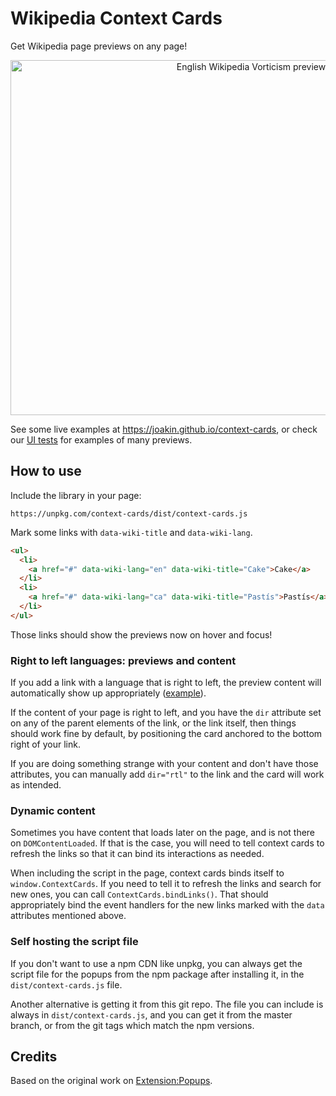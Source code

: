# Wikipedia Context Cards

Get Wikipedia page previews on any page!

<p align="center">
  <a target="_blank" rel="noopener noreferrer" href="/joakin/context-cards/blob/master/popup.png">
    <img src="/joakin/context-cards/raw/master/popup.png" alt="English Wikipedia Vorticism preview" style="max-width:100%;" width="754" height="568">
  </a>
</p>

See some live examples at <https://joakin.github.io/context-cards>, or check our
[UI tests](https://joakin.github.io/context-cards/test.html) for examples of
many previews.

## How to use

Include the library in your page:

```
https://unpkg.com/context-cards/dist/context-cards.js
```

Mark some links with `data-wiki-title` and `data-wiki-lang`.

```html
<ul>
  <li>
    <a href="#" data-wiki-lang="en" data-wiki-title="Cake">Cake</a>
  </li>
  <li>
    <a href="#" data-wiki-lang="ca" data-wiki-title="Pastís">Pastís</a>
  </li>
</ul>
```

Those links should show the previews now on hover and focus!

### Right to left languages: previews and content

If you add a link with a language that is right to left, the preview content
will automatically show up appropriately
([example](https://chimeces.com/context-cards/test.html#LTR%20CONTENT,%20RTL%20POPUP%20-%20%D7%A4%D7%A8%D7%94%D7%99%D7%A1%D7%98%D7%95%D7%A8%D7%99%D7%94)).

If the content of your page is right to left, and you have the `dir` attribute
set on any of the parent elements of the link, or the link itself, then things
should work fine by default, by positioning the card anchored to the bottom
right of your link.

If you are doing something strange with your content and don't have those
attributes, you can manually add `dir="rtl"` to the link and the card will work
as intended.

### Dynamic content

Sometimes you have content that loads later on the page, and is not there on
`DOMContentLoaded`. If that is the case, you will need to tell context cards to
refresh the links so that it can bind its interactions as needed.

When including the script in the page, context cards binds itself to
`window.ContextCards`. If you need to tell it to refresh the links and search
for new ones, you can call `ContextCards.bindLinks()`. That should appropriately
bind the event handlers for the new links marked with the `data` attributes
mentioned above.

### Self hosting the script file

If you don't want to use a npm CDN like unpkg, you can always get the script
file for the popups from the npm package after installing it, in the
`dist/context-cards.js` file.

Another alternative is getting it from this git repo. The file you can include
is always in `dist/context-cards.js`, and you can get it from the master branch,
or from the git tags which match the npm versions.

## Credits

Based on the original work on
[Extension:Popups](https://mediawiki.org/wiki/Extension:Popups).
